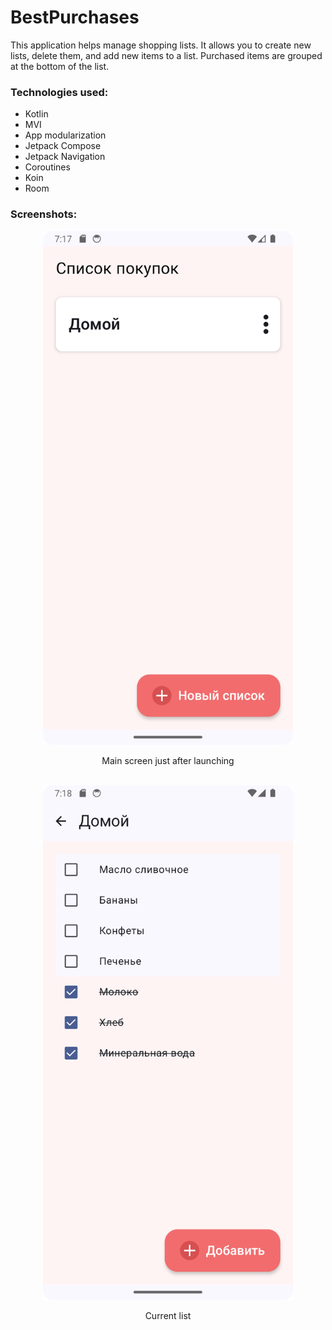 # BestPurchases
This application helps manage shopping lists. It allows you to create new lists, delete them, and add new items to a list. Purchased items are grouped at the bottom of the list.

### Technologies used:
- Kotlin
- MVI
- App modularization
- Jetpack Compose
- Jetpack Navigation
- Coroutines
- Koin
- Room

### Screenshots:

<div align="center">
    <img src="/misc/Screenshot_01.png" width="400px"><p>Main screen just after launching</p></img> 
    <br>
    <img src="/misc/Screenshot_02.png" width="400px"><p>Current list</p></img> 
</div>

